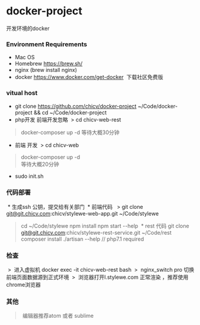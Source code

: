 # docker-project
开发环境的docker

###  Environment Requirements
 *  Mac OS
 *  Homebrew https://brew.sh/
 *  nginx  (brew install nginx)
 *  docker https://www.docker.com/get-docker  下载社区免费版
### vitual host 
 * git clone https://github.com/chicv/docker-project ~/Code/docker-project && cd  ~/Code/docker-project
 * php开发 前端开发忽略
  > cd chicv-web-rest
  > docker-composer up -d 
  > 等待大概30分钟
 * 前端 开发
  > cd  chicv-web 
  > docker-composer up -d  
  > 等待大概20分钟
 * sudo init.sh 
### 代码部署
  * 生成ssh 公钥，提交给有关部门
  * 前端代码
   > git clone git@git.chicv.com:chicv/stylewe-web-app.git ~/Code/stylewe   
   > cd ~/Code/stylewe 
   > npm install 
   > npm start --help 
  * rest 代码
   > git clone 	git@git.chicv.com:chicv/stylewe-rest-service.git ~/Code/rest
   > composer install
   > ./artisan --help //  php7.1 required
### 检查
  >  进入虚拟机 docker exec -it chicv-web-rest bash 
  >  nginx_switch pro 切换前端页面数据源到正式环境
  >  浏览器打开l.stylewe.com 正常渲染 ，推荐使用chrome浏览器
### 其他
  >  编辑器推荐atom 或者 sublime
 
